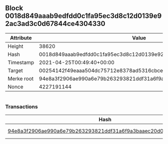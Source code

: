 ## Block 0018d849aaab9edfdd0c1fa95ec3d8c12d0139e92ac3ad3c0d67844ce4304330

Attribute | Value
--- | ---
Height | 38620
Hash | 0018d849aaab9edfdd0c1fa95ec3d8c12d0139e92ac3ad3c0d67844ce4304330
Timestamp | 2021-04-25T00:49:40+00:00
Target | 00254142f49eaaa504dc75712e8378ad5316cbcead634704b3734b6271167cc4
Merke root | 94e8a3f2906ae990a6e79b263293821ddf31a6f9a3baaec20d02c1f3ee7ec905
Nonce | 4227191144

```

```

### Transactions

Hash | Amount
--- | ---
[94e8a3f2906ae990a6e79b263293821ddf31a6f9a3baaec20d02c1f3ee7ec905](94e8a3f2906ae990a6e79b263293821ddf31a6f9a3baaec20d02c1f3ee7ec905.md) | 10.00000000 SKEPTI 
